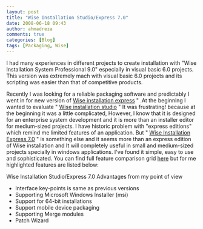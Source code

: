 ```yaml
---
layout: post
title: "Wise Installation Studio/Express 7.0"
date: 2008-06-18 09:43
author: ahmadreza
comments: true
categories: [Blog]
tags: [Packaging, Wise]
---
```

I had many experiences in different projects to create installation with "Wise Installation System Professional 9.0" especially in visual basic 6.0 projects. This version was extremely mach with visual basic 6.0 projects and its scripting was easier than that of competitive products.

Recently I was looking for a reliable packaging software and predictably I went in for new version of [Wise installation express](https://www.wisesolutions.com/Wise/Products/Installations/WiseInstallerEvaluations.aspx) " .At the beginning I wanted to evaluate " <a href="https://www.wisesolutions.com/Wise/Products/Installations/WiseInstallerEvaluations.aspx" target="_blank">Wise installation studio</a> " It was frustrating! because at the beginning it was a little complicated, However, I know that it is designed for an enterprise system development and it is more than an installer editor for medium-sized projects. I have historic problem with "express editions" which remind me limited features of an application. But " <a href="https://www.wisesolutions.com/Wise/Products/Installations/WiseInstallerEvaluations.aspx" target="_blank">Wise Installation Express 7.0</a> " is something else and it seems more than an express edition of Wise installation and It will completely useful in small and medium-sized projects specially in windows applications. I've found it simple, easy to use and sophisticated. You can find full feature comparison grid <a href="https://www.wisesolutions.com/upload/wiseinstallproducts_featuregrid_sp01.pdf" target="_blank">here</a> but for me highlighted features are listed below:

Wise Installation Studio/Express 7.0 Advantages from my point of view


*   Interface key-points is same as previous versions
*   Supporting Microsoft Windows Installer (msi)
*   Support for 64-bit installations
*   Support mobile device packaging
*   Supporting Merge modules
*   Patch Wizard
